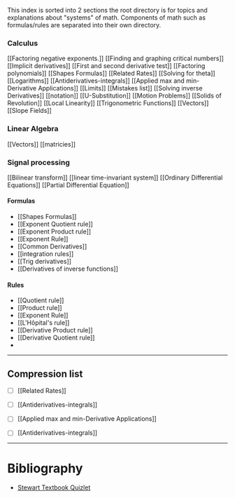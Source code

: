 This index is sorted into 2 sections the root directory is for topics and explanations about "systems" of math. Components of math such as formulas/rules are separated into their own directory.
### Calculus
[[Factoring negative exponents.]]
[[Finding and graphing critical numbers]]
[[Implicit derivatives]]
[[First and second derivative test]]
[[Factoring polynomials]]
[[Shapes Formulas]]
[[Related Rates]]
[[Solving for theta]]
[[Logarithms]]
[[Antiderivatives-integrals]]
[[Applied max and min-Derivative Applications]]
[[Limits]]
[[Mistakes list]]
[[Solving inverse Derivatives]]
[[notation]]
[[U-Substitution]]
[[Motion Problems]]
[[Solids of Revolution]]
[[Local Linearity]]
[[Trigonometric Functions]]
[[Vectors]]
[[Slope Fields]]


### Linear Algebra
[[Vectors]]
[[matricies]]



### Signal processing 
[[Bilinear transform]]
[[linear time-invariant system]]
[[Ordinary Differential Equations]]
[[Partial Differential Equation]]


#### Formulas
- [[Shapes Formulas]]
- [[Exponent Quotient rule]]
- [[Exponent Product rule]]
- [[Exponent Rule]]
- [[Common Derivatives]]
- [[integration rules]]
- [[Trig derivatives]]
- [[Derivatives of inverse functions]]

#### Rules
- [[Quotient rule]]
- [[Product rule]]
- [[Exponent Rule]]
- [[L'Hôpital's rule]]
- [[Derivative Product rule]]
- [[Derivative Quotient rule]]
- 

---
## Compression list
- [ ] [[Related Rates]]
- [ ] [[Antiderivatives-integrals]]
- [ ] [[Applied max and min-Derivative Applications]]
- [ ] [[Antiderivatives-integrals]]


---
# Bibliography 

-  [Stewart Textbook Quizlet](https://quizlet.com/explanations/textbook-solutions/single-variable-calculus-early-transcendentals-with-vector-functions-ap-edition-7th-edition-9780840049322?funnelUUID=4c26f824-334a-43d7-b0cd-1f0ffbfe1a6e)